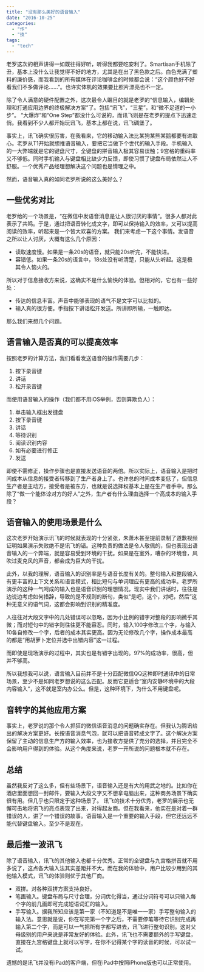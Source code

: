 ```yaml
---
title: "没有那么美好的语音输入"
date: "2016-10-25"
categories: 
  - "作"
  - "技"
tags: 
  - "tech"
---
```


老罗这次的相声讲得一如既往得好听，听得我都要吃安利了。Smartisan手机除了丑，基本上没什么让我觉得不好的地方，尤其是在出了黑色款之后。白色充满了塑料的廉价感，而我看到的所有媒体在评论咖啡金的时候都会说：“这个颜色好不好看我们不多做评论……”。也许实体机的效果要比照片漂亮也不一定。 

除了令人满意的硬件配置之外，这次最令人瞩目的就是老罗的“信息输入，编辑处理和打通应用边界的终极解决方案”了。包括“讯飞”，“三星”，和“微不足道的一小步”。 “大爆炸”和“One Step”都没什么可说的，而讯飞则是在老罗的提点下迅速走俏。我看到不少人都开始玩讯飞，基本上都在说，讯飞碉堡了。


事实上，讯飞确实很厉害，在我看来，它的移动输入法比某狗某熊某鹅都要有进取心。老罗从T1开始就想推语音输入，要把它当做下个世代的输入手段。手机输入的一大弊端就是它的键盘尺寸，全键盘的拼音输入极其容易误触；9宫格的重码率又不够低。同时手机输入与键盘相比缺少力反馈，即使习惯了键盘布局依然让人不舒服。一个优秀产品经理想解决这个问题也是情理之中。

然而，语音输入真的如同老罗所说的这么美好么？

## 一些优劣对比

老罗给的一个场景是，“在微信中发语音消息是让人很讨厌的事情”。很多人都对此表示了共鸣。于是，通过把语音转化成文字，即可以保持输入的效率，又可以提高阅读的效率，听起来是一个皆大欢喜的方案。 我们来考虑一下这个事情。发语音之所以让人讨厌，大概有这么几个原因：

- 读取速度慢。如果是一条20s的语音，就只能20s听完，不能快进。
- 容错低。如果一条20s的语言中，18s处没有听清楚，只能从头听起。这是极其令人恼火的。

所以对于信息接收方来说，这确实不是什么愉快的体验。但相对的，它也有一些好处：

- 传达的信息丰富。声音中能够表现的语气不是文字可以比拟的。
- 输入真的很方便。手指按下讲话松开发送。所讲即所输，一触即达。

那么我们来想几个问题。

## 语言输入是否真的可以提高效率

按照老罗的计算方法，我们看看发送语音的操作需要几步：

1. 按下录音键
2. 讲话
3. 松开录音键

而使用语音输入的操作（我们都不用iOS举例，否则算欺负人）：

1. 单击输入框出发键盘
2. 按下录音键
3. 讲话
4. 等待识别
5. 阅读识别内容
6. 如有必要进行修正
7. 发送

即使不需修正，操作步骤也是直接发送语音的两倍。所以实际上，语音输入是把时间成本从信息的接受者转移到了生产者身上了。也许总的时间成本变低了，但信息生产者是主动方，接受者是被东方，也就是说选择权基本上是在生产者手中。那么除了“做一个能体谅对方的好人”之外，生产者有什么理由选择一个高成本的输入手段？

## 语音输入的使用场景是什么

这次老罗开始演示讯飞的时候就表现的十分紧张，朱萧木甚至提前录制了道歉视频证明如果演示失败绝不是讯飞的错。这种负责的做法是令人敬佩的，但也表现出语音输入的一个弊端，就是容易受到环境的干扰。如果是在室外，嘈杂的环境音，风吹过麦克风的声音，都会成为巨大的干扰。

此外，以我的理解，语音输入的识别率是与语音长度有关的。整句输入和整段输入有更丰富的上下文关系和语言模式，相比短句与单词理应有更高的成功率。老罗所演示的这种一气呵成的输入也是语音识别的理想情况，现实中我们讲话时，往往是边说边考虑如何措辞，导致的是不规则的断句，类似“是吧，这个，对吧，然后”这种无意义的语气词，这都会影响到识别的精准度。

人往往对大段文字中的几处错误可以忽略，因为小比例的错字对整段的影响微乎其微；而对短句中的错字则往往更不能容忍。同时，输入100字修改三个字，与输入10各自修改一个字，后者的成本其实更高。因为无论修改几个字，操作成本最高的都是“用胡萝卜定位并选中出错内容”这一过程。

而即使是现场演示的过程中，其实也是有错字出现的。97%的成功率，很高，但并不够高。

所以我想我可以说，语言输入目前并不是十分匹配微信QQ这种即时通讯中的日常场景，至少不是如同老罗想说的这么匹配。反而它更适合“室内安静环境中的大段内容输入”，这不就是室内办公么。但是，这种环境下，为什么不用键盘呢。

## 音转字的其他应用方案

事实上，老罗说的那个令人抓狂的微信语音消息的问题确实存在。但我认为腾讯给出的解决方案更好。长按语音消息气泡，就可以把语音转成文字了。这个解决方案保留了主动的信息生产方的输入效率，也为接收方提供了充分的选择，并且完全不会影响用户得到的体验。从这个角度来说，老罗一开所说的问题根本就不存在。

## 总结

虽然我反对了这么多，但有些场景下，语音输入还是有大的用武之地的。比如你在酒店里面想回一封邮件，要输入大段文字又不想拿电脑出来，这种商务场景下确实很有用。但几乎也只限定于这种场景了。 讯飞的技术十分优秀，老罗的展示也无懈可击地将讯飞的亮点表现了出来，对得起友商。但在我看来，他实在是对着一群错误的人，讲了一个错误的故事。语音输入是一个重要的输入手段，但它还远远不能代替键盘输入。至少不是现在。

## 最后推一波讯飞

除了语音输入，讯飞的其他输入也都十分优秀。正常的全键盘与九宫格拼音就不用多说了，这点各大输入法其实差距并不大。而在我的体验中，用户比较少用到的其他输入模式，讯飞的体验则优于其他厂商。

- 双拼。对各种双拼方案支持良好。
- 笔画输入。键盘布局与尺寸合理，分词优化得当，通过分词符号可以只输入每个字的前几画即可完成短语词汇的输入。
- 手写输入。据我所知应该是第一家（不知道是不是唯一一家）手写整句输入的输入法。意思就是说，你在写完第一个字之后，不需要停笔等待它识别完成再输入第二个字，而是可以一气把所有字都写进去，讯飞进行整句识别。这对父母级别的用户来说是非常友好的体验。此外，讯飞也不需要额外的手写键盘，直接在九宫格键盘上就可以写字，在你不记得某个字的读音的时候，可以试一试。

遗憾的是讯飞并没有iPad的客户端，但在iPad中按照iPhone版也可以正常使用。
